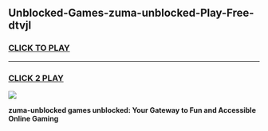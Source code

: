 
## Unblocked-Games-zuma-unblocked-Play-Free-dtvjl
<h3>
<a href="https://premium76.site?title=zuma-unblocked&ref=23A">CLICK TO PLAY</a></h3>
<hr>

<h3>
<a href="https://premium76.site?title=zuma-unblocked&ref=23A">CLICK 2 PLAY</a>
  
</h3>

<a href="https://premium76.site?title=zuma-unblocked&ref=23A"><img src="https://clearcache.store/games.png"></a>


**zuma-unblocked games unblocked: Your Gateway to Fun and Accessible Online Gaming**
